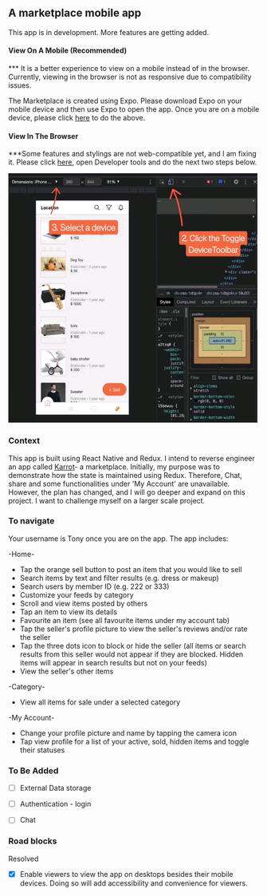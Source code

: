 ## A marketplace mobile app

This app is in development. More features are getting added.

#### View On A Mobile **(Recommended)**

\*\*\* It is a better experience to view on a mobile instead of in the browser. Currently, viewing in the browser is not as responsive due to compatibility issues.

The Marketplace is created using Expo. Please download Expo on your mobile device and then use Expo to open the app.
Once you are on a mobile device, please click [here](https://expo.dev/@peanutz/karrot) to do the above.

#### View In The Browser

\*\*\*Some features and stylings are not web-compatible yet, and I am fixing it.
Please click [here](https://peanutz-marketplace.herokuapp.com), open Developer tools and do the next two steps below.

<img src="assets/readme-instruction.jpg" width="500" height="500">

### Context

This app is built using React Native and Redux. I intend to reverse engineer an app called [Karrot](https://uk.karrotmarket.com/)- a marketplace. Initially, my purpose was to demonstrate how the state is maintained using Redux. Therefore, Chat, share and some functionalities under 'My Account' are unavailable. However, the plan has changed, and I will go deeper and expand on this project. I want to challenge myself on a larger scale project.

### To navigate

Your username is Tony once you are on the app. The app includes:

-Home-

- Tap the orange sell button to post an item that you would like to sell
- Search items by text and filter results (e.g. dress or makeup)
- Search users by member ID (e.g. 222 or 333)
- Customize your feeds by category
- Scroll and view items posted by others
- Tap an item to view its details
- Favourite an item (see all favourite items under my account tab)
- Tap the seller's profile picture to view the seller's reviews and/or rate the seller
- Tap the three dots icon to block or hide the seller (all items or search results from this seller would not appear if they are blocked. Hidden items will appear in search results but not on your feeds)
- View the seller's other items

-Category-

- View all items for sale under a selected category

-My Account-

- Change your profile picture and name by tapping the camera icon
- Tap view profile for a list of your active, sold, hidden items and toggle their statuses

### To Be Added

- [ ] External Data storage

- [ ] Authentication - login

- [ ] Chat

### Road blocks

Resolved

- [x] Enable viewers to view the app on desktops besides their mobile devices. Doing so will add accessibility and convenience for viewers.
